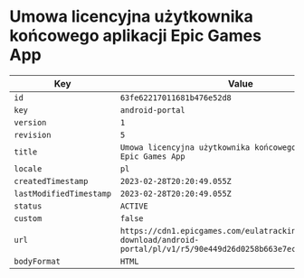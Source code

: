 # Umowa licencyjna użytkownika końcowego aplikacji Epic Games App

| Key | Value |
| --- | ----- |
| `id` | `63fe62217011681b476e52d8` |
| `key` | `android-portal` |
| `version` | `1` |
| `revision` | `5` |
| `title` | `Umowa licencyjna użytkownika końcowego aplikacji Epic Games App` |
| `locale` | `pl` |
| `createdTimestamp` | `2023-02-28T20:20:49.055Z` |
| `lastModifiedTimestamp` | `2023-02-28T20:20:49.055Z` |
| `status` | `ACTIVE` |
| `custom` | `false` |
| `url` | `https://cdn1.epicgames.com/eulatracking-download/android-portal/pl/v1/r5/90e449d26d0258b663e7ec383587e302.pdf` |
| `bodyFormat` | `HTML` |
